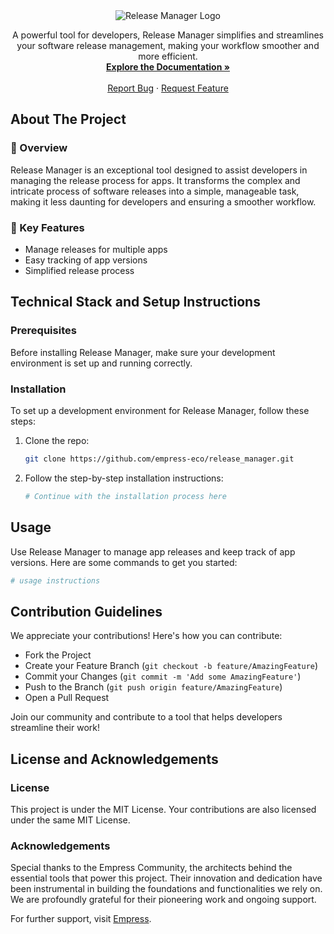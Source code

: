 <div align="center">
  <img src="https://grow.empress.eco/uploads/default/original/2X/1/1f1e1044d3864269d2a613577edb9763890422ab.png" alt="Release Manager Logo">
</div>

<p align="center">
  A powerful tool for developers, Release Manager simplifies and streamlines your software release management, making your workflow smoother and more efficient.
  <br />
  <a href="https://empress.eco/"><strong>Explore the Documentation »</strong></a>
  <br />
  <br />
  <a href="https://github.com/empress-eco/release_manager/issues">Report Bug</a>
  ·
  <a href="https://github.com/empress-eco/release_manager/issues/new?assignees=&labels=enhancement&template=feature_request.md&title=%5BFeature%5D">Request Feature</a>
</p>

## About The Project

### 📖 Overview
Release Manager is an exceptional tool designed to assist developers in managing the release process for apps. It transforms the complex and intricate process of software releases into a simple, manageable task, making it less daunting for developers and ensuring a smoother workflow.

### 🌟 Key Features
- Manage releases for multiple apps 
- Easy tracking of app versions
- Simplified release process

## Technical Stack and Setup Instructions

### Prerequisites
Before installing Release Manager, make sure your development environment is set up and running correctly.

### Installation
To set up a development environment for Release Manager, follow these steps:

1. Clone the repo:
   ```sh
   git clone https://github.com/empress-eco/release_manager.git
   ```
2. Follow the step-by-step installation instructions:
   ```sh
   # Continue with the installation process here
   ```

## Usage
Use Release Manager to manage app releases and keep track of app versions. Here are some commands to get you started:

```sh
# usage instructions
```

## Contribution Guidelines
We appreciate your contributions! Here's how you can contribute:

- Fork the Project
- Create your Feature Branch (`git checkout -b feature/AmazingFeature`)
- Commit your Changes (`git commit -m 'Add some AmazingFeature'`)
- Push to the Branch (`git push origin feature/AmazingFeature`)
- Open a Pull Request

Join our community and contribute to a tool that helps developers streamline their work!

## License and Acknowledgements

### License
This project is under the MIT License. Your contributions are also licensed under the same MIT License.

### Acknowledgements
Special thanks to the Empress Community, the architects behind the essential tools that power this project. Their innovation and dedication have been instrumental in building the foundations and functionalities we rely on. We are profoundly grateful for their pioneering work and ongoing support.

For further support, visit [Empress](https://grow.empress.eco/).